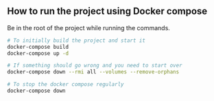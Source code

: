 ## How to run the project using Docker compose

Be in the root of the project while running the commands.

```sh
# To initially build the project and start it
docker-compose build
docker-compose up -d

# If something should go wrong and you need to start over
docker-compose down --rmi all --volumes --remove-orphans

# To stop the docker compose regularly
docker-compose down
```
